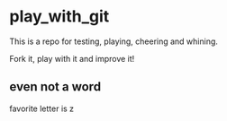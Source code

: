 # play_with_git

This is a repo for testing, playing, cheering and whining.

Fork it, play with it and improve it!

## even not a word
  favorite letter is z
  